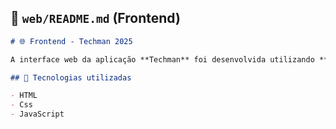 ## 📄 `web/README.md` (Frontend)

```markdown
# 🌐 Frontend - Techman 2025

A interface web da aplicação **Techman** foi desenvolvida utilizando **React.js**, com foco em usabilidade e responsividade.

## 🚀 Tecnologias utilizadas

- HTML
- Css
- JavaScript

